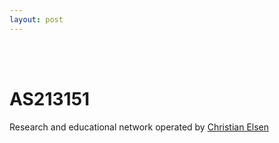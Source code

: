 ```yaml
---
layout: post
---
```



<p align="center">
<br><br>
<h1>AS213151</h1>
Research and educational network operated by <a href="https://chris.elsen.xyz">Christian Elsen</a>
<br><br>
</p>
